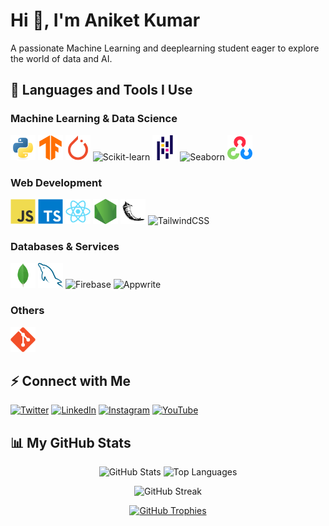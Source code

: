 # Hi 👋, I'm Aniket Kumar

A passionate Machine Learning and deeplearning student eager to explore the world of data and AI.

## 🚀 Languages and Tools I Use

### Machine Learning & Data Science

<img src="https://raw.githubusercontent.com/devicons/devicon/master/icons/python/python-original.svg" alt="Python" width="40" height="40"/> <img src="https://raw.githubusercontent.com/devicons/devicon/master/icons/tensorflow/tensorflow-original.svg" alt="TensorFlow" width="40" height="40"/> <img src="https://raw.githubusercontent.com/devicons/devicon/master/icons/pytorch/pytorch-original.svg" alt="PyTorch" width="40" height="40"/> <img src="https://upload.wikimedia.org/wikipedia/commons/0/05/Scikit_learn_logo_small.svg" alt="Scikit-learn" width="40" height="40"/> <img src="https://raw.githubusercontent.com/devicons/devicon/master/icons/pandas/pandas-original.svg" alt="Pandas" width="40" height="40"/> <img src="https://seaborn.pydata.org/_static/logo-wide-lightbg.svg" alt="Seaborn" width="40" height="40"/> <img src="https://raw.githubusercontent.com/devicons/devicon/master/icons/opencv/opencv-original.svg" alt="OpenCV" width="40" height="40"/>

### Web Development

<img src="https://raw.githubusercontent.com/devicons/devicon/master/icons/javascript/javascript-original.svg" alt="JavaScript" width="40" height="40"/> <img src="https://raw.githubusercontent.com/devicons/devicon/master/icons/typescript/typescript-original.svg" alt="TypeScript" width="40" height="40"/> <img src="https://raw.githubusercontent.com/devicons/devicon/master/icons/react/react-original.svg" alt="React" width="40" height="40"/> <img src="https://raw.githubusercontent.com/devicons/devicon/master/icons/nodejs/nodejs-original.svg" alt="Node.js" width="40" height="40"/> <img src="https://raw.githubusercontent.com/devicons/devicon/master/icons/flask/flask-original.svg" alt="Flask" width="40" height="40"/> <img src="https://www.vectorlogo.zone/logos/tailwindcss/tailwindcss-icon.svg" alt="TailwindCSS" width="40" height="40"/>

### Databases & Services

<img src="https://raw.githubusercontent.com/devicons/devicon/master/icons/mongodb/mongodb-original.svg" alt="MongoDB" width="40" height="40"/> <img src="https://raw.githubusercontent.com/devicons/devicon/master/icons/mysql/mysql-original.svg" alt="MySQL" width="40" height="40"/> <img src="https://www.vectorlogo.zone/logos/firebase/firebase-icon.svg" alt="Firebase" width="40" height="40"/> <img src="https://www.vectorlogo.zone/logos/appwriteio/appwriteio-icon.svg" alt="Appwrite" width="40" height="40"/>

### Others

<img src="https://raw.githubusercontent.com/devicons/devicon/master/icons/git/git-original.svg" alt="Git" width="40" height="40"/>

## ⚡️ Connect with Me

[![Twitter](https://img.shields.io/badge/Twitter-1DA1F2?style=for-the-badge&logo=twitter&logoColor=white)](https://twitter.com/AniketKuma17903) [![LinkedIn](https://img.shields.io/badge/LinkedIn-0077B5?style=for-the-badge&logo=linkedin&logoColor=white)](https://www.linkedin.com/in/aniket-kumar-59764025b/) [![Instagram](https://img.shields.io/badge/Instagram-E4405F?style=for-the-badge&logo=instagram&logoColor=white)](https://www.instagram.com/threatthriver) [![YouTube](https://img.shields.io/badge/YouTube-FF0000?style=for-the-badge&logo=youtube&logoColor=white)](https://www.youtube.com/@threatthriver)

## 📊 My GitHub Stats

<p align="center">
  <img src="https://github-readme-stats.vercel.app/api?username=Parveshiiii&show_icons=true&locale=en" alt="GitHub Stats" />
  <img src="https://github-readme-stats.vercel.app/api/top-langs?username=Parveshiiii&show_icons=true&locale=en&layout=compact" alt="Top Languages" />
</p>

<p align="center">
  <img src="https://github-readme-streak-stats.herokuapp.com/?user=Parveshiiii" alt="GitHub Streak" />
</p>

<p align="center">
  <a href="https://github.com/ryo-ma/github-profile-trophy">
    <img src="https://github-profile-trophy.vercel.app/?username=Parveshiiii" alt="GitHub Trophies" />
  </a>
</p>

